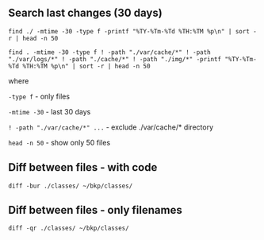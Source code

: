 ## Search last changes (30 days)

    find ./ -mtime -30 -type f -printf "%TY-%Tm-%Td %TH:%TM %p\n" | sort -r | head -n 50

    find . -mtime -30 -type f ! -path "./var/cache/*" ! -path "./var/logs/*" ! -path "./cache/*" ! -path "./img/*" -printf "%TY-%Tm-%Td %TH:%TM %p\n" | sort -r | head -n 50
    
where

`-type f` - only files

`-mtime -30` - last 30 days

`! -path "./var/cache/*" ...` - exclude ./var/cache/* directory

`head -n 50` - show only 50 files


## Diff between files - with code
    diff -bur ./classes/ ~/bkp/classes/

## Diff between files - only filenames
    diff -qr ./classes/ ~/bkp/classes/


